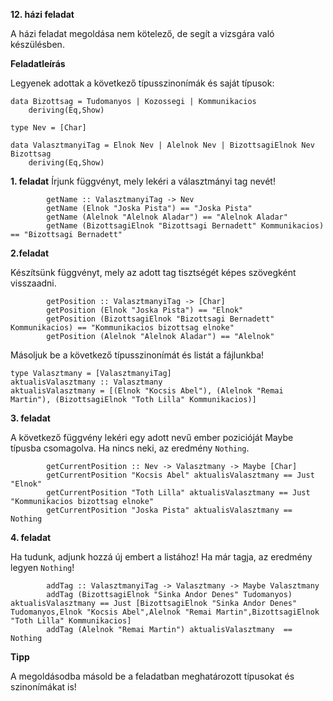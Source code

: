 **12. házi feladat**

A házi feladat megoldása nem kötelező, de segít a vizsgára való készülésben.

**Feladatleírás**

Legyenek adottak a következő típusszinonímák és saját típusok:
```
data Bizottsag = Tudomanyos | Kozossegi | Kommunikacios
    deriving(Eq,Show)

type Nev = [Char]

data ValasztmanyiTag = Elnok Nev | Alelnok Nev | BizottsagiElnok Nev Bizottsag
    deriving(Eq,Show)
```

**1. feladat**
Írjunk függvényt, mely lekéri a választmányi tag nevét!

            getName :: ValasztmanyiTag -> Nev
            getName (Elnok "Joska Pista") == "Joska Pista"
            getName (Alelnok "Alelnok Aladar") == "Alelnok Aladar"
            getName (BizottsagiElnok "Bizottsagi Bernadett" Kommunikacios) == "Bizottsagi Bernadett"

**2.feladat**

Készítsünk függvényt, mely az adott tag tisztségét képes szövegként visszaadni.


            getPosition :: ValasztmanyiTag -> [Char]
            getPosition (Elnok "Joska Pista") == "Elnok"
            getPosition (BizottsagiElnok "Bizottsagi Bernadett" Kommunikacios) == "Kommunikacios bizottsag elnoke"
            getPosition (Alelnok "Alelnok Aladar") == "Alelnok"

Másoljuk be a következő típusszinonímát és listát a fájlunkba!

```
type Valasztmany = [ValasztmanyiTag]
aktualisValasztmany :: Valasztmany
aktualisValasztmany = [(Elnok "Kocsis Abel"), (Alelnok "Remai Martin"), (BizottsagiElnok "Toth Lilla" Kommunikacios)]
```

**3. feladat**

A következő függvény lekéri egy adott nevű ember pozicióját Maybe típusba csomagolva. Ha nincs neki, az eredmény `Nothing`.

            getCurrentPosition :: Nev -> Valasztmany -> Maybe [Char]
            getCurrentPosition "Kocsis Abel" aktualisValasztmany == Just "Elnok"
            getCurrentPosition "Toth Lilla" aktualisValasztmany == Just "Kommunikacios bizottsag elnoke"
            getCurrentPosition "Joska Pista" aktualisValasztmany == Nothing

**4. feladat**

Ha tudunk, adjunk hozzá új embert a listához! Ha már tagja, az eredmény legyen `Nothing`!

            addTag :: ValasztmanyiTag -> Valasztmany -> Maybe Valasztmany
            addTag (BizottsagiElnok "Sinka Andor Denes" Tudomanyos) aktualisValasztmany == Just [BizottsagiElnok "Sinka Andor Denes" Tudomanyos,Elnok "Kocsis Abel",Alelnok "Remai Martin",BizottsagiElnok "Toth Lilla" Kommunikacios]
            addTag (Alelnok "Remai Martin") aktualisValasztmany  == Nothing

**Tipp**

A megoldásodba másold be a feladatban meghatározott típusokat és szinonímákat is!